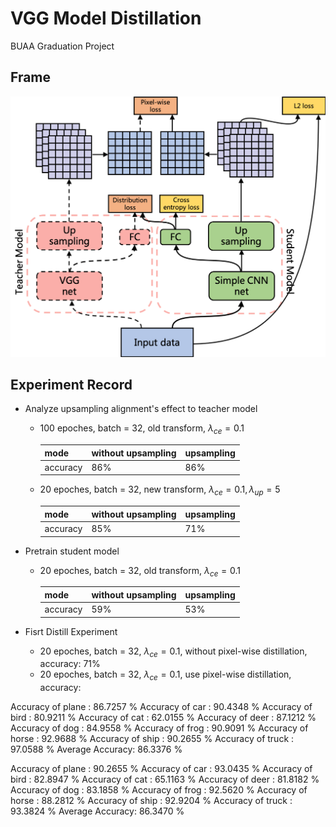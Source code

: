 # VGG Model Distillation
BUAA Graduation Project
## Frame
![frame](./img/frame-4.png)
## Experiment Record
- Analyze upsampling alignment's effect to teacher model
    - 100 epoches, batch = 32, old transform, $\lambda_{ce} = 0.1$ 

      | mode | without upsampling | upsampling |
      | ---- | ---- | ---- |
      | accuracy | 86% |  86%  |

    - 20 epoches, batch = 32, new transform, $\lambda_{ce} = 0.1, \lambda_{up} = 5$

      | mode | without upsampling | upsampling |
      | ---- | ---- | ---- |
      | accuracy | 85% |  71%  |

- Pretrain student model
    - 20 epoches, batch = 32, old transform, $\lambda_{ce} = 0.1$ 

      | mode | without upsampling | upsampling |
      | ---- | ---- | ---- |
      | accuracy | 59% |  53%  |

- Fisrt Distill Experiment
    - 20 epoches, batch = 32, $\lambda_{ce} = 0.1$, without pixel-wise distillation, accuracy: 71\%
    - 20 epoches, batch = 32, $\lambda_{ce} = 0.1$, use pixel-wise distillation, accuracy:

Accuracy of plane : 86.7257 %
Accuracy of   car : 90.4348 %
Accuracy of  bird : 80.9211 %
Accuracy of   cat : 62.0155 %
Accuracy of  deer : 87.1212 %
Accuracy of   dog : 84.9558 %
Accuracy of  frog : 90.9091 %
Accuracy of horse : 92.9688 %
Accuracy of  ship : 90.2655 %
Accuracy of truck : 97.0588 %
Average Accuracy: 86.3376 %

Accuracy of plane : 90.2655 %
Accuracy of   car : 93.0435 %
Accuracy of  bird : 82.8947 %
Accuracy of   cat : 65.1163 %
Accuracy of  deer : 81.8182 %
Accuracy of   dog : 83.1858 %
Accuracy of  frog : 92.5620 %
Accuracy of horse : 88.2812 %
Accuracy of  ship : 92.9204 %
Accuracy of truck : 93.3824 %
Average Accuracy: 86.3470 %